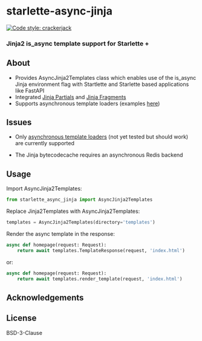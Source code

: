 # starlette-async-jinja

[![Code style: crackerjack](https://img.shields.io/badge/code%20style-crackerjack-000042)](https://github.com/lesleslie/crackerjack)

### Jinja2 is_async template support for Starlette +

## About

- Provides AsyncJinja2Templates class which enables use of the is_async Jinja environment flag with
Startlette and Starlette based applications like FastAPI
- Integrated [Jinja Partials](https://github.com/mikeckennedy/jinja_partials)
  and [Jinja Fragments](https://github.com/sponsfreixes/jinja2-fragments)
- Supports asynchronous template loaders (examples [here](https://github.com/lesleslie/jinja2-async-environment/blob/main/jinja2_async_environment/loaders.py))

## Issues

- Only [asynchronous template loaders](https://github.com/lesleslie/jinja2-async-environment/blob/main/jinja2_async_environment/loaders.py)
  (not yet tested but should work) are currently supported

- The Jinja bytecodecache requires an asynchronous Redis backend

## Usage

Import AsyncJinja2Templates:
```python
from starlette_async_jinja import AsyncJinja2Templates
```

Replace Jinja2Templates with AsyncJinja2Templates:
```python
templates = AsyncJinja2Templates(directory='templates')
```

Render the async template in the response:
```python
async def homepage(request: Request):
    return await templates.TemplateResponse(request, 'index.html')
```

or:
```python
async def homepage(request: Request):
    return await templates.render_template(request, 'index.html')
```


## Acknowledgements


## License

BSD-3-Clause
